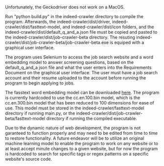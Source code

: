 Unfortunately, the Geckodriver does not work on a MacOS.

Run "python build.py" in the indeed-crawler directory to compile the program. Afterwards, the indeed-crawler/dist/driver, indeed-crawler/dist/fasttext-model, and indeed-crawler/dist/icon folders, and the indeed-crawler/dist/default_q_and_a.json file must be copied and pasted to the indeed-crawler/dist/job-crawler-beta directory. The resuting indeed-crawler/dist/job-crawler-beta/job-crawler-beta.exe is equiped with a graphical user interface.

The program uses Selenium to access the job search website and a word embedding model to answer screening questions, based on the default_q_and_a json file and what the user enters into the Requirements Document on the graphical user interface. The user must have a job search account and their resume uploaded to the account before running the program to begin applying to jobs. 

The fasstext word embedding model can be downloaded [here](https://fasttext.cc/docs/en/crawl-vectors.html). The program is currently hardcoded to use the cc.en.100.bin model, which is the cc.en.300.bin model that has been reduced to 100 dimensions for ease of use. This model must be stored in the indeed-crawler/fasttext-model directory if running main.py, or the indeed-crawler/dist/job-crawler-beta/fasttext-model directory if running the compiled executable.

Due to the dynamic nature of web development, the program is not garanteed to function properly and may need to be edited from time to time to restore functionality. A future endeavor will be to utilize an original machine learning model to enable the program to work on any website or to at least accept minute changes to a given website, but for now the program is hardcoded to search for specific tags or regex patterns on a specific website's source code.

